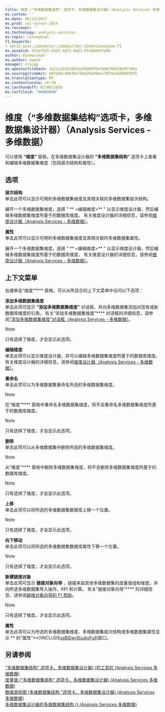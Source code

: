 ```yaml
---
title: 维度（"多维数据集结构" 选项卡，多维数据集设计器）（Analysis Services 多维数据） |Microsoft Docs
ms.custom: ''
ms.date: 06/13/2017
ms.prod: sql-server-2014
ms.reviewer: ''
ms.technology: analysis-services
ms.topic: conceptual
f1_keywords:
- sql12.asvs.cubeeditor.cubebuilder.dimensionspane.f1
ms.assetid: 37eb7525-b423-4df5-9e62-9f4680d47b9b
author: minewiskan
ms.author: owend
manager: craigg
ms.openlocfilehash: 3a21ca5383d63d14908df0e7b08fb8419c0ff94a
ms.sourcegitcommit: b87d36c46b39af8b929ad94ec707dee8800950f5
ms.translationtype: MT
ms.contentlocale: zh-CN
ms.lasthandoff: 02/08/2020
ms.locfileid: "66081698"
---
```

# <a name="dimensions-cube-structure-tab-cube-designer-analysis-services---multidimensional-data"></a>维度（“多维数据集结构”选项卡，多维数据集设计器）（Analysis Services - 多维数据）
  可以使用 **“维度”** 窗格，在多维数据集设计器的 **“多维数据集结构”** 选项卡上查看和编辑多维数据集维度（包括层次结构和属性）。  
  
## <a name="options"></a>选项  
 **层次结构**  
 单击此项可以显示可用的多维数据集维度及其相关联的多维数据集层次结构。  
  
 展开一个多维数据集维度，选择 " ** \<编辑维度>** " 以显示维度设计器，然后编辑多维数据集维度所基于的数据库维度。 有关维度设计器的详细信息，请参阅[维度设计器（Analysis Services - 多维数据）](dimension-designer-analysis-services-multidimensional-data.md)。  
  
 **属性**  
 单击此项可以显示可用的多维数据集维度及其相关联的多维数据集属性。  
  
 展开一个多维数据集维度，选择 " ** \<编辑维度>** " 以显示维度设计器，然后编辑多维数据集维度所基于的数据库维度。 有关维度设计器的详细信息，请参阅[维度设计器（Analysis Services - 多维数据）](dimension-designer-analysis-services-multidimensional-data.md)。  
  
## <a name="context-menu"></a>上下文菜单  
 右键单击“维度”**** 窗格，可以从所显示的上下文菜单中访问以下选项：  
  
 **添加多维数据集维度**  
 单击此项可显示 **“添加多维数据集维度”** 对话框，并向多维数据集添加对现有或新数据库维度的引用。 有关“添加多维数据集维度”**** 对话框的详细信息，请参阅[“添加多维数据集维度”对话框（Analysis Services - 多维数据）](add-cube-dimension-dialog-box-analysis-services-multidimensional-data.md)。  
  
> [!NOTE]  
>  只有选择了维度，才会显示此选项。  
  
 **编辑维度**  
 单击此项可以显示维度设计器，并可以编辑多维数据集维度所基于的数据库维度。 有关维度设计器的详细信息，请参阅[维度设计器（Analysis Services - 多维数据）](dimension-designer-analysis-services-multidimensional-data.md)。  
  
 **重命名**  
 单击此项可以为多维数据集重命名所选的多维数据集维度。  
  
> [!NOTE]  
>  在“维度”**** 窗格中重命名多维数据集维度，将不会重命名多维数据集维度所基于的数据库维度。  
  
> [!NOTE]  
>  只有选择了维度，才会显示此选项。  
  
 **删除**  
 单击此项可以从多维数据集中删除所选的多维数据集维度。  
  
> [!NOTE]  
>  从“维度”**** 窗格中删除多维数据集维度，将不会删除多维数据集维度所基于的数据库维度。  
  
> [!NOTE]  
>  只有选择了维度，才会显示此选项。  
  
 **上移**  
 单击此项可以将所选的多维数据集数据库上移一个位置。  
  
> [!NOTE]  
>  只有选择了维度，才会显示此选项。  
  
 **向下移动**  
 单击此项可以将所选的多维数据集数据库属性下移一个位置。  
  
> [!NOTE]  
>  只有选择了维度，才会显示此选项。  
  
 **新建链接对象**  
 单击此项可显示 **链接对象向导** ，链接来自其他多维数据集的度量值组和维度，并向所选多维数据集导入操作、KPI 和计算。 有关“链接对象向导”**** 的详细信息，请参阅[链接对象向导的 F1 帮助](linked-object-wizard-f1-help.md)。  
  
> [!NOTE]  
>  只有选择了维度，才会显示此选项。  
  
 **属性**  
 单击此项可以为所选的多维数据集维度、多维数据集层次结构或多维数据集属性显示 ** 的“属性”**[!INCLUDE[ssBIDevStudioFull](../includes/ssbidevstudiofull-md.md)]窗口。  
  
## <a name="see-also"></a>另请参阅  
 ["多维数据集结构" 选项卡、多维数据集设计器&#41; &#40;的工具栏 &#40;Analysis Services 多维数据&#41;](toolbar-cube-structure-cube-designer-analysis-services-multidimensional-data.md)   
 [度量值 &#40;"多维数据集结构" 选项卡、多维数据集设计器&#41; &#40;Analysis Services 多维数据&#41;](measures-cube-structure-cube-designer-analysis-services-multidimensional-data.md)   
 [数据源视图 &#40;多维数据集结构 "选项卡、多维数据集设计器&#41; &#40;Analysis Services 多维数据&#41;](data-source-view-cube-designer-analysis-services-multidimensional-data.md)   
 [多维数据集设计器的多维数据集结构 &#40;&#41; &#40;Analysis Services 多维数据&#41;](cube-structure-cube-designer-analysis-services-multidimensional-data.md)  
  
  
